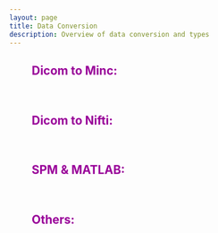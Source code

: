 ```yaml
---
layout: page
title: Data Conversion
description: Overview of data conversion and types
---
```


<dl>
<dd> <h2 style="color:#990099;"> Dicom to Minc: </h2> </dd>
</dl>
   
<dl>
<dd> <br> </dd>
</dl>
   
<dl>
<dd> <h2 style="color:#990099;"> Dicom to Nifti: </h2> </dd>
</dl>
   
<dl>
<dd> <br> </dd>
</dl>

<dl>
<dd> <h2 style="color:#990099;"> SPM & MATLAB: </h2> </dd>
</dl>
   
<dl>
<dd> <br> </dd>
</dl>

<dl>
<dd> <h2 style="color:#990099;"> Others: </h2> </dd>
</dl>
   
<dl>
<dd> <br> </dd>
</dl>


